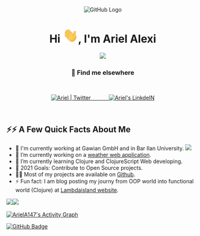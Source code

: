 <div align="center">
<img src="https://github.com/raghavk16/raghavk16/blob/master/octo.gif" alt="GitHub Logo" width="150" height="150" />
</div>
<h1 align="center">Hi <img src="https://raw.githubusercontent.com/ABSphreak/ABSphreak/master/gifs/Hi.gif" width="40px" />, I'm Ariel Alexi</h1>

<!-- Typing SVG by DenverCoder1 - https://github.com/DenverCoder1/readme-typing-svg -->
<p align="center">
  <a href="https://github.com/ArielA147/readme-typing-svg">
    <img src="https://readme-typing-svg.herokuapp.com/?lines=Software%20Engineer%20;BCs%20Student%20;Always%20learning%20new%20things&font=Fira%20Code&center=true&width=440&height=45&color=f75c7e&vCenter=true&size=22"></a>
</p>

<!-- Social icons section -->
<h3 align ="center"> 📢 Find me elsewhere </h3>
<br/>
<p align="center">
<a href="https://twitter.com/147ariel147"><img alt="Ariel | Twitter" width="35px" src="https://image.flaticon.com/icons/svg/2111/2111703.svg"/</a>
  &#8287;&#8287;&#8287;&#8287;&#8287;&#8287;&#8287;&#8287;&#8287;&#8287;
<a href="https://www.linkedin.com/in/ariel-alexi"><img alt="Ariel's LinkdeIN" width="35px" src="https://image.flaticon.com/icons/svg/2111/2111465.svg"/></a>
</p>

<br/>

## ⚡️⚡️ A Few Quick Facts About Me

- 🏢 I'm currently working at Gawian GmbH and in Bar Ilan University. <img src="https://media.giphy.com/media/fYSnHlufseco8Fh93Z/giphy.gif" width="30">
- 🔭 I’m currently working on a [weather web application](https://github.com/ArielA147/Local-Weather-website).
- 🌱 I’m currently learning Clojure and ClojureScript Web developing.
- 🥅 2021 Goals: Contribute to Open Source projects.
- 👨‍💻 Most of my projects are available on [Github](https://github.com/ArielA147).
- ⚡ Fun fact: I am blog posting my journy from OOP world into functional world (Clojure) at [Lambdaisland website](https://lambdaisland.com/blog).
                                          
                                          

                                          
                                          
                    
<img height="137px" src="https://github-readme-stats.vercel.app/api?username=ariela147&hide_title=true&hide_border=true&show_icons=true&include_all_commits=true&count_private=true&line_height=21&theme=buefy" /><img height="137px" src="https://github-readme-stats.vercel.app/api/top-langs/?username=ariela147&hide=html&hide_title=true&hide_border=true&layout=compact&langs_count=8&theme=buefy" />


  
  
  
  
  
  
  
  
<!-- https://github.com/ashutosh00710/github-readme-activity-graph -->
<a href="https://github.com/ashutosh00710/github-readme-activity-graph"><img alt="ArielA147's Activity Graph" src="https://activity-graph.herokuapp.com/graph?username=ArielA147&bg_color=1F222E&color=F8D866&line=F85D7F&point=FFFFFF&hide_border=true" /></a>

  
  
  <a href="https://github.com/ArielA147?tab=followers"><img src="https://img.shields.io/github/followers/ArielA147?label=Followers&style=social" alt="GitHub Badge"></a>
